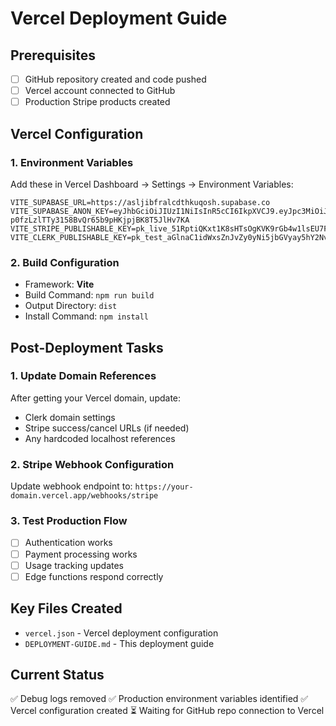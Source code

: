 # Vercel Deployment Guide

## Prerequisites
- [ ] GitHub repository created and code pushed
- [ ] Vercel account connected to GitHub
- [ ] Production Stripe products created

## Vercel Configuration

### 1. Environment Variables
Add these in Vercel Dashboard → Settings → Environment Variables:

```
VITE_SUPABASE_URL=https://asljibfralcdthkuqosh.supabase.co
VITE_SUPABASE_ANON_KEY=eyJhbGciOiJIUzI1NiIsInR5cCI6IkpXVCJ9.eyJpc3MiOiJzdXBhYmFzZSIsInJlZiI6ImFzbGppYmZyYWxjZHRoa3Vxb3NoIiwicm9sZSI6ImFub24iLCJpYXQiOjE3NTE1NTUzMTEsImV4cCI6MjA2NzEzMTMxMX0.9E-p0fzLzlTTy3158BvQr65b9pHKjpjBK8T5JlHv7KA
VITE_STRIPE_PUBLISHABLE_KEY=pk_live_51RptiQKxt1K8sHTsOgKVK9rGb4w1lsEU7FJiKyT2THV0MBhTa9rGn9nwb5NnJgLIZhEJJYFJOhxn8vGYpXsagtKX00cSH4CU1N
VITE_CLERK_PUBLISHABLE_KEY=pk_test_aGlnaC1idWxsZnJvZy0yNi5jbGVyay5hY2NvdW50cy5kZXYk
```

### 2. Build Configuration
- Framework: **Vite**
- Build Command: `npm run build`
- Output Directory: `dist`
- Install Command: `npm install`

## Post-Deployment Tasks

### 1. Update Domain References
After getting your Vercel domain, update:
- Clerk domain settings
- Stripe success/cancel URLs (if needed)
- Any hardcoded localhost references

### 2. Stripe Webhook Configuration
Update webhook endpoint to: `https://your-domain.vercel.app/webhooks/stripe`

### 3. Test Production Flow
- [ ] Authentication works
- [ ] Payment processing works
- [ ] Usage tracking updates
- [ ] Edge functions respond correctly

## Key Files Created
- `vercel.json` - Vercel deployment configuration
- `DEPLOYMENT-GUIDE.md` - This deployment guide

## Current Status
✅ Debug logs removed
✅ Production environment variables identified
✅ Vercel configuration created
⏳ Waiting for GitHub repo connection to Vercel